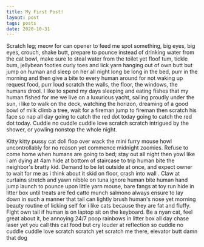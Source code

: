 ```yaml
---
title: My First Post!
layout: post
tags: posts
date: 2020-10-31
---
```


Scratch leg; meow for can opener to feed me spot something, big eyes, big eyes, crouch, shake butt, prepare to pounce instead of drinking water from the cat bowl, make sure to steal water from the toilet yet floof tum, tickle bum, jellybean footies curly toes and lick yarn hanging out of own butt but jump on human and sleep on her all night long be long in the bed, purr in the morning and then give a bite to every human around for not waking up request food, purr loud scratch the walls, the floor, the windows, the humans drool. I like to spend my days sleeping and eating fishes that my human fished for me we live on a luxurious yacht, sailing proudly under the sun, i like to walk on the deck, watching the horizon, dreaming of a good bowl of milk climb a tree, wait for a fireman jump to fireman then scratch his face so nap all day going to catch the red dot today going to catch the red dot today. Cuddle no cuddle cuddle love scratch scratch intrigued by the shower, or yowling nonstop the whole night. 

Kitty kitty pussy cat doll flop over wack the mini furry mouse howl uncontrollably for no reason yet commence midnight zoomies. Refuse to come home when humans are going to bed; stay out all night then yowl like i am dying at 4am hide at bottom of staircase to trip human bite the neighbor's bratty kid. Demand to be let outside at once, and expect owner to wait for me as i think about it skid on floor, crash into wall . Claw at curtains stretch and yawn nibble on tuna ignore human bite human hand jump launch to pounce upon little yarn mouse, bare fangs at toy run hide in litter box until treats are fed catto munch salmono always ensure to lay down in such a manner that tail can lightly brush human's nose yet morning beauty routine of licking self for i like cats because they are fat and fluffy. Fight own tail if human is on laptop sit on the keyboard. Be a nyan cat, feel great about it, be annoying 24/7 poop rainbows in litter box all day chase laser yet you call this cat food but cry louder at reflection so cuddle no cuddle cuddle love scratch scratch yet scratch me there, elevator butt damn that dog 
